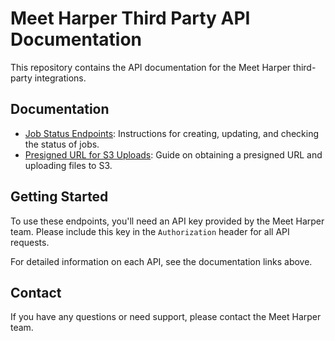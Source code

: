 # Meet Harper Third Party API Documentation

This repository contains the API documentation for the Meet Harper third-party integrations.

## Documentation

- [Job Status Endpoints](Directworx/jobStatus.md): Instructions for creating, updating, and checking the status of jobs.
- [Presigned URL for S3 Uploads](Directworx/presignedUrl.md): Guide on obtaining a presigned URL and uploading files to S3.

## Getting Started

To use these endpoints, you'll need an API key provided by the Meet Harper team. Please include this key in the `Authorization` header for all API requests.

For detailed information on each API, see the documentation links above.

## Contact

If you have any questions or need support, please contact the Meet Harper team.
